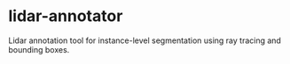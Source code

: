# lidar-annotator
Lidar annotation tool for instance-level segmentation using ray tracing and bounding boxes.
